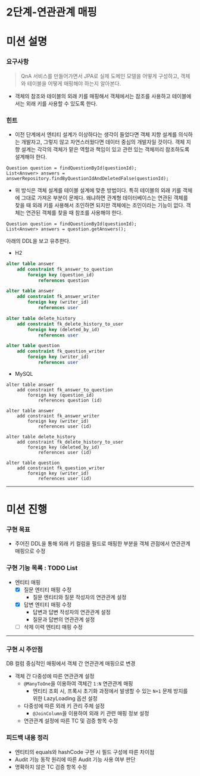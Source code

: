 2단계-연관관계 매핑
===
# 미션 설명
### 요구사항
> QnA 서비스를 만들어가면서 JPA로 실제 도메인 모델을 어떻게 구성하고, 객체와 테이블을 어떻게 매핑해야 하는지 알아본다.
- 객체의 참조와 테이블의 외래 키를 매핑해서 객체에서는 참조를 사용하고 테이블에서는 외래 키를 사용할 수 있도록 한다.

### 힌트
- 이전 단계에서 엔티티 설계가 이상하다는 생각이 들었다면 객체 지향 설계를 의식하는 개발자고, 그렇지 않고 자연스러웠다면 데이터 중심의 개발자일 것이다. 객체 지향 설계는 각각의 객체가 맡은 역할과 책임이 있고 관련 있는 객체끼리 참조하도록 설계해야 한다.
```
Question question = findQuestionById(questionId);
List<Answer> answers = answerRepository.findByQuestionIdAndDeletedFalse(questionId);
```
- 위 방식은 객체 설계를 테이블 설계에 맞춘 방법이다. 특히 테이블의 외래 키를 객체에 그대로 가져온 부분이 문제다. 왜냐하면 관계형 데이터베이스는 연관된 객체를 찾을 때 외래 키를 사용해서 조인하면 되지만 객체에는 조인이라는 기능이 없다. 객체는 연관된 객체를 찾을 때 참조를 사용해야 한다.
```properties
Question question = findQuestionById(questionId);
List<Answer> answers = question.getAnswers();
```

아래의 DDL을 보고 유추한다.
- H2
```sql
alter table answer
    add constraint fk_answer_to_question
        foreign key (question_id)
            references question

alter table answer
    add constraint fk_answer_writer
        foreign key (writer_id)
            references user

alter table delete_history
    add constraint fk_delete_history_to_user
        foreign key (deleted_by_id)
            references user

alter table question
    add constraint fk_question_writer
        foreign key (writer_id)
            references user
```
- MySQL
```
alter table answer
    add constraint fk_answer_to_question
        foreign key (question_id)
            references question (id)

alter table answer
    add constraint fk_answer_writer
        foreign key (writer_id)
            references user (id)

alter table delete_history
    add constraint fk_delete_history_to_user
        foreign key (deleted_by_id)
            references user (id)

alter table question
    add constraint fk_question_writer
        foreign key (writer_id)
            references user (id)
```

---
# 미션 진행

### 구현 목표
- 주어진 DDL을 통해 외래 키 컬럼을 필드로 매핑한 부분을 객체 관점에서 연관관계 매핑으로 수정

### 구현 기능 목록 : TODO List
- 엔티티 매핑
  - [x] 질문 엔티티 매핑 수정 
    - 질문 엔티티와 질문 작성자의 연관관계 설정
  - [x] 답변 엔티티 매핑 수정
    - 답변과 답변 작성자의 연관관계 설정
    - 질문과 답변의 연관관계 설정
  - [ ] 삭제 이력 엔티티 매핑 수정

---
### 구현 시 주안점
DB 컬럼 중심적인 매핑에서 객체 간 연관관계 매핑으로 변경
- 객체 간 다중성에 따른 연관관계 설정
  - `@ManyToOne`을 이용하여 객체간 `1:N` 연관관계 매핑
    - 엔티티 조회 시, 프록시 초기화 과정에서 발생할 수 있는 `N+1` 문제 방지를 위한 LazyLoading 옵션 설정
  - 다중성에 따른 외래 키 관리 주체 설정
    - `@JoinColumn`을 이용하여 외래 키 관련 매핑 정보 설정
  - 연관관계 설정에 따른 TC 및 검증 항목 수정

### 피드백 내용 정리
- 엔티티의 equals와 hashCode 구현 시 필드 구성에 따른 차이점
- Audit 기능 동작 원리에 따른 Audit 기능 사용 여부 판단
- 명확하지 않은 TC 검증 항목 수정
